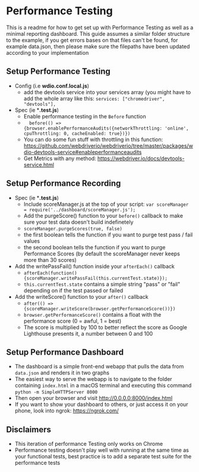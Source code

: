 # Performance Testing

This is a readme for how to get set up with Performance Testing as well as a minimal reporting dashboard.
This guide assumes a similar folder structure to the example, if you get errors bases on that files can't be found, for example data.json, then please make sure the filepaths have been updated according to your implementation

## Setup Performance Testing
* Config (i.e **wdio.conf.local.js**)
	* add the devtools service into your services array (you might have to add the whole array like this: ```services: ["chromedriver", "devtools"],```
* Spec (ie ***.test.js**)
	* Enable performance testing in the ```Before``` function
	* ```  before(() => {browser.enablePerformanceAudits({networkThrottling: 'online', cpuThrottling: 0, cacheEnabled: true})})```
	* You can do some fun stuff with throttling in this function: https://github.com/webdriverio/webdriverio/tree/master/packages/wdio-devtools-service#enableperformanceaudits
	* Get Metrics with any method: https://webdriver.io/docs/devtools-service.html

## Setup Performance Recording
* Spec (ie ***.test.js**)
    * Include scoreManager.js at the top of your script: ```var scoreManager = require('../dashboard/scoreManager.js');```
    * Add the purgeScore() function to your ```before()``` callback to make sure your test data doesn't build indefinetely
    * ```scoreManager.purgeScores(true, false)``` 
    * the first boolean tells the function if you want to purge test pass / fail values
    * the second boolean tells the function if you want to purge Performance Scores (by default the scoreManager never keeps more than 30 scores)
 * Add the writePassFail() function inside your ```afterEach()``` callback
  	* ```afterEach(function() {scoreManager.writePassFail(this.currentTest.state)});```
  	* ```this.currentTest.state``` contains a simple string "pass" or "fail" depending on if the test passed or failed
 * Add the writeScore() function to your ```after()``` callback
  	* ```after(() => {scoreManager.writeScore(browser.getPerformanceScore())})```
  	* ```browser.getPerformanceScore()``` contains a float with the performance score (0 = awful, 1 = best)
  	* The score is multiplied by 100 to better reflect the score as Google Lighthouse presents it, a number between 0 and 100

## Setup Performance Dashboard
* The dashboard is a simple front-end webapp that pulls the data from ```data.json``` and renders it in two graphs
* The easiest way to serve the webapp is to navigate to the folder containing ```index.html``` in a macOS terminal and executing this command ```python -m SimpleHTTPServer 8000```
* Then open your browser and visit http://0.0.0.0:8000/index.html
* If you want to show your dashboard to others, or just access it on your phone, look into ngrok: https://ngrok.com/

## Disclaimers
* This iteration of performance Testing only works on Chrome
* Performance testing doesn't play well with running at the same time as your functional tests, best practice is to add a separate test suite for the performance tests